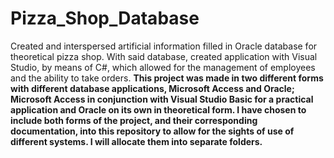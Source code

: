 # Pizza_Shop_Database
Created and interspersed artificial information filled in Oracle database for theoretical pizza shop. With said database, created application with Visual Studio, by means of C#, which allowed for the management of employees and the ability to take orders. 
**This project was made in two different forms with different database applications, Microsoft Access and Oracle; Microsoft Access in conjunction with Visual Studio Basic for a practical application and Oracle on its own in theoretical form. I have chosen to include both forms of the project, and their corresponding documentation, into this repository to allow for the sights of use of different systems. I will allocate them into separate folders.**
